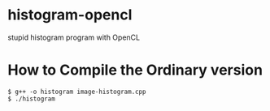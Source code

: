 # histogram-opencl
stupid histogram program with OpenCL

# How to Compile the Ordinary version
```
$ g++ -o histogram image-histogram.cpp
$ ./histogram
```
